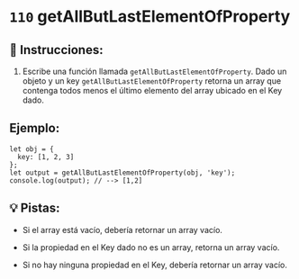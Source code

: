 # `110` getAllButLastElementOfProperty

## 📝 Instrucciones:

1. Escribe una función llamada `getAllButLastElementOfProperty`. Dado un objeto y un key `getAllButLastElementOfProperty` retorna un array que contenga todos menos el último elemento del array ubicado en el Key dado.

## Ejemplo:

```Js
let obj = {
  key: [1, 2, 3]
};
let output = getAllButLastElementOfProperty(obj, 'key');
console.log(output); // --> [1,2]
```

## 💡 Pistas:

+ Si el array está vacío, debería retornar un array vacío.

+ Si la propiedad en el Key dado no es un array, retorna un array vacío.

+ Si no hay ninguna propiedad en el Key, debería retornar un array vacío.